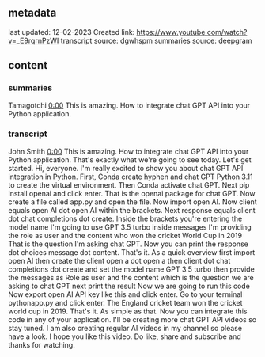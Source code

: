 ## metadata
last updated: 12-02-2023 Created
link: https://www.youtube.com/watch?v=_E9rqrnPzWI
transcript source: dgwhspm
summaries source: deepgram

## content

### summaries

Tamagotchi  [0:00](https://www.youtube.com/watch?v=_E9rqrnPzWI&t=0)
This is amazing. How to integrate chat GPT API into your Python application.

### transcript

John Smith  [0:00](https://www.youtube.com/watch?v=_E9rqrnPzWI&t=0)
This is amazing. How to integrate chat GPT API into your Python application. That's exactly what we're going to see today. Let's get started. Hi, everyone. I'm really excited to show you about chat GPT API integration in Python. First, Conda create hyphen and chat GPT Python 3.11 to create the virtual environment. Then Conda activate chat GPT. Next pip install openai and click enter. That is the openai package for chat GPT. Now create a file called app.py and open the file. Now import open AI. Now client equals open AI dot open AI within the brackets. Next response equals client dot chat completions dot create. Inside the brackets you're entering the model name I'm going to use GPT 3.5 turbo inside messages I'm providing the role as user and the content who won the cricket World Cup in 2019 That is the question I'm asking chat GPT. Now you can print the response dot choices message dot content. That's it. As a quick overview first import open AI then create the client open a dot open a then client dot chat completions dot create and set the model name GPT 3.5 turbo then provide the messages as Role as user and the content which is the question we are asking to chat GPT next print the result Now we are going to run this code Now export open AI API key like this and click enter. Go to your terminal pythonapp.py and click enter. The England cricket team won the cricket world cup in 2019. That's it. As simple as that. Now you can integrate this code in any of your application. I'll be creating more chat GPT API videos so stay tuned. I am also creating regular AI videos in my channel so please have a look. I hope you like this video. Do like, share and subscribe and thanks for watching.

